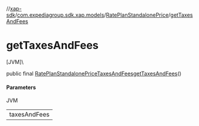 //[xap-sdk](../../../index.md)/[com.expediagroup.sdk.xap.models](../index.md)/[RatePlanStandalonePrice](index.md)/[getTaxesAndFees](get-taxes-and-fees.md)

# getTaxesAndFees

[JVM]\

public final [RatePlanStandalonePriceTaxesAndFees](../-rate-plan-standalone-price-taxes-and-fees/index.md)[getTaxesAndFees](get-taxes-and-fees.md)()

#### Parameters

JVM

| |
|---|
| taxesAndFees |
